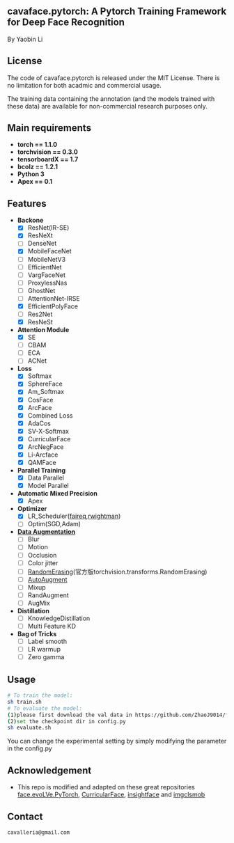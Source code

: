 ## cavaface.pytorch: A Pytorch Training Framework for Deep Face Recognition

By Yaobin Li


## License

The code of cavaface.pytorch is released under the MIT License. There is no limitation for both acadmic and commercial usage.

The training data containing the annotation (and the models trained with these data) are available for non-commercial research purposes only.

## Main requirements

  * **torch == 1.1.0**
  * **torchvision == 0.3.0**
  * **tensorboardX == 1.7**
  * **bcolz == 1.2.1**
  * **Python 3**
  * **Apex == 0.1**

## Features
  * **Backone**
    * [x] ResNet(IR-SE)
    * [x] ResNeXt
    * [ ] DenseNet
    * [x] MobileFaceNet
    * [ ] MobileNetV3
    * [ ] EfficientNet
    * [ ] VargFaceNet
    * [ ] ProxylessNas
    * [ ] GhostNet
    * [ ] AttentionNet-IRSE
    * [x] EfficientPolyFace
    * [ ] Res2Net
    * [x] ResNeSt
  * **Attention Module**
    * [x] SE
    * [ ] CBAM
    * [ ] ECA
    * [ ] ACNet
  * **Loss**
    * [x] Softmax
    * [x] SphereFace
    * [x] Am_Softmax
    * [x] CosFace
    * [x] ArcFace
    * [x] Combined Loss
    * [x] AdaCos
    * [x] SV-X-Softmax
    * [x] CurricularFace
    * [x] ArcNegFace
    * [x] Li-Arcface
    * [x] QAMFace
  * **Parallel Training**
    * [x] Data Parallel
    * [x] Model Parallel
  * **Automatic Mixed Precision**
    * [x] Apex
  * **Optimizer**
    * [x] LR_Scheduler([faireq](https://github.com/pytorch/fairseq/tree/master/fairseq/optim/lr_scheduler),[rwightman](https://github.com/rwightman/pytorch-image-models/tree/master/timm/scheduler))
    * [ ] Optim(SGD,Adam)
  * **[Data Augmentation](https://github.com/albumentations-team/albumentations)**
    * [ ] Blur
    * [ ] Motion
    * [ ] Occlusion
    * [ ] Color jitter
    * [ ] [RandomErasing](https://github.com/zhunzhong07/Random-Erasing/blob/master/transforms.py)(官方版torchvision.transforms.RandomErasing)
    * [ ] [AutoAugment](https://github.com/rwightman/pytorch-image-models)
    * [ ] Mixup
    * [ ] RandAugment
    * [ ] AugMix
  * **Distillation**
    * [ ] KnowledgeDistillation
    * [ ] Multi Feature KD
  * **Bag of Tricks**
    * [ ] Label smooth
    * [ ] LR warmup
    * [ ] Zero gamma

## Usage
```bash
# To train the model:
sh train.sh
# To evaluate the model:
(1)please first download the val data in https://github.com/ZhaoJ9014/face.evoLVe.PyTorch.
(2)set the checkpoint dir in config.py
sh evaluate.sh
```
You can change the experimental setting by simply modifying the parameter in the config.py


## Acknowledgement

* This repo is modified and adapted on these great repositories [face.evoLVe.PyTorch](https://github.com/ZhaoJ9014/face.evoLVe.PyTorch), [CurricularFace](https://github.com/HuangYG123/CurricularFace), [insightface](https://github.com/deepinsight/insightface) and [imgclsmob](https://github.com/osmr/imgclsmob/)


## Contact

```
cavalleria@gmail.com
```


